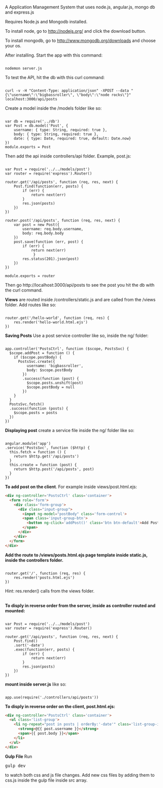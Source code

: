 A Application Management System that uses node.js, angular.js, mongo db and express.js

Requires Node.js and Mongodb installed.

To install node, go to http://nodejs.org/ and click the download button.

To install mongodb, go to http://www.mongodb.org/downloads and choose your os. 

After installing. Start the app with this command:
<pre><code>
nodemon server.js
</code></pre>
To test the API, hit the db with this curl command:
<pre><code>
curl -v -H "Content-Type: application/json" -XPOST --data "{\"username\":\"bigbassroller\", \"body\":\"node rocks\"}" localhost:3000/api/posts</code></pre>

Create a model inside the /models folder like so:<br>
<pre><code>
var db = require('../db')
var Post = db.model('Post', {
	username: { type: String, required: true },
	body: { type: String, required: true },
	date: { type: Date, required: true, default: Date.now}
})
module.exports = Post
</code></pre>
Then add the api inside controllers/api folder. Example, post.js:<br>
<pre><code>
var Post = require('../../models/post')
var router = require('express').Router()

router.get('/api/posts', function (req, res, next) {
	Post.find(function(err, posts) {
		if (err) {
			return next(err)
		} 
		res.json(posts)
	})
})

router.post('/api/posts', function (req, res, next) {
	var post = new Post({
		username: req.body.username,
		body: req.body.body
	})
	post.save(function (err, post) {
		if (err) { 
			return next(err)
			 }
		res.status(201).json(post)
	})
})

module.exports = router
</code></pre>

Then go http://localhost:3000/api/posts to see the post you hit the db with the curl command.

<strong>Views</strong> are routed inside /controllers/static.js and are called from the /views folder. Add routes like so:
<pre><code>
router.get('/hello-world', function (req, res) {
	res.render('hello-world.html.ejs')
})
</code></pre>
<strong>Saving Posts</strong> Use a post service controller like so, inside the ng/ folder:
<pre><code> 
app.controller('PostsCtrl', function ($scope, PostsSvc) {
  $scope.addPost = function () {
    if ($scope.postBody) {
      PostsSvc.create({
          username: 'bigbassroller',
          body: $scope.postBody
        })
        .success(function (post) {
          $scope.posts.unshift(post)
          $scope.postBody = null
        })
    }
  }
  PostsSvc.fetch()
  .success(function (posts) {
    $scope.posts = posts
  })
})
</code></pre>
<strong>Displaying post</strong> create a service file inside the ng/ folder like so:
<pre><code>
angular.module('app')
.service('PostsSvc', function ($http) {
  this.fetch = function () {
    return $http.get('/api/posts')
  }
  this.create = function (post) {
    return $http.post('/api/posts', post)
  }
})
</code></pre>
<strong>To add post on the client</strong>. For example inside views/post.html.ejs:
```HTML
<div ng-controller='PostsCtrl' class='container'>
  <form role='form'>
    <div class='form-group'>
      <div class="input-group">
        <input ng-model="postBody" class='form-control'>
        <span class='input-group-btn'>
          <button ng-click='addPost()' class='btn btn-default'>Add Post</button>
        </span>
      </div>
    </div>
  </form>
</div>
```
<strong>Add the route to /views/posts.html.ejs page template inside static.js, inside the controllers folder.</strong>
<pre><code>
router.get('/', function (req, res) {
	res.render('posts.html.ejs')
})
</code></pre>
Hint: res.render() calls from the views folder.<br><br>

<strong>To disply in reverse order from the server, inside as controller routed and mounted:</strong>
<pre><code>
var Post = require('../../models/post')
var router = require('express').Router()

router.get('/api/posts', function (req, res, next) {
	Post.find()
	.sort('-date')
	.exec(function(err, posts) {
		if (err) {
			return next(err)
		}
		res.json(posts)
	})
})
</code></pre>
<strong>mount inside server.js</strong> like so:
<pre><code>
app.use(require('./controllers/api/posts'))	
</code></pre>

<strong>To disply in reverse order on the client, post.html.ejs:</strong>
```HTML
<div ng-controller='PostsCtrl' class='container'>
  <ul class='list-group'>
    <li ng-repeat="post in posts | orderBy:'-date'" class='list-group-item'>
      <strong>@{{ post.username }}</strong>
      <span>{{ post.body }}</span>
    </li>
  </ul>
</div>
```

<strong>Gulp File</strong>
Run <pre>gulp dev</pre> to watch both css and js file changes.
Add new css files by adding them to css.js inside the gulp file inside src array.